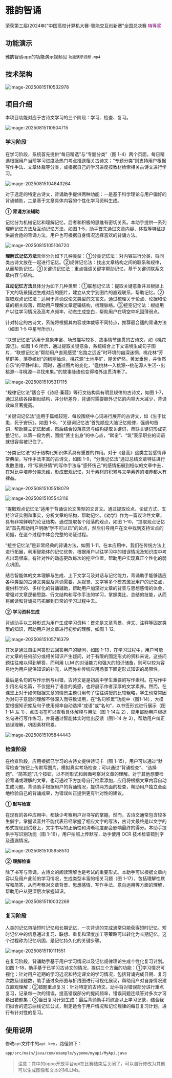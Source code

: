# 雅韵智诵

荣获第三届(2024年)“中国高校计算机大赛-智能交互创新赛”全国总决赛 <font color=purple>特等奖</font> 

## 功能演示

雅韵智诵app的功能演示视频见 `功能演示视频.mp4`

## 技术架构

![image-20250815110532978](readme.assets/image-20250815110532978.png)

## 项目介绍

本项目功能对应于古诗文学习的三个阶段：学习、检查、复习。

![image-20250815110504715](readme.assets/image-20250815110504715.png)

### 学习阶段

在学习阶段，系统首先提供“每日精选”与“专题分类”（图 1-4）两个页面，每日精选根据用户当前学习进度及热门考点推送相关古诗文；“专题分类”则支持用户根据写作手法、文章体裁等分类，或根据自己的学习进度按教材检索相关古诗文进行学习。

![image-20250815104843264](readme.assets/image-20250815104843264.png)

对于选定的特定古诗文，背诵助手提供两种功能：一是基于科学理论与用户偏好的背诵辅助，二是基于文章具体内容的个性化学习资料生成。

**① 背诵方法辅助**

记忆分为机械记忆和理解记忆，后者和积极的思维有密切关系。本助手提供一系列理解记忆方法及互动记忆方法，如图 1-5，助手首先通过文章内容、体裁等特征提供最合适的背诵方法，用户也可根据自身情况选择喜欢的背诵方法。

<img src="readme.assets/image-20250815105106720.png" alt="image-20250815105106720"  />

**理解式记忆方法**具体分为如下几种类型：①分类记忆法：对内容进行分类，将同类古诗文放在一起进行记忆。②规律记忆法：找出文章结构之间的联系和规律，从而帮助记忆。③关键词记忆法：重点强调关键字帮助记忆，基于关键词联系文章内容与结构。

**互动记忆方法**具体分为如下几种类型：①联想记忆法：提取关键意象并且根据上下文的场景描述生成对应的图片，建立从文字到图片的直观联系，帮助记忆。②提取观点记忆法：适用于背诵议论文类型的文言文。通过梳理关于论点、论据和论证的相关段落，帮助用户理解文章逻辑结构，梳理脉络。③挖空记忆法：根据用户以往学习情况及高考点频率，动态生成空白，帮助用户在填空中巩固薄弱点。

针对特定的古诗文，系统将根据其内容或体裁等不同特点，推荐最合适的背诵方法（如图 1-5 中星号所示）。

“联想记忆法”适用于意象丰富、场景描写较多、故事情节连贯的古诗文，如《桃花源记》。如图 1-6 所示，通过提取关键意象，系统结合上下文语境生成句子图片，“联想记忆法”帮助用户直观感受“忘路之远近”时环境的幽深迷惘，桃花林“芳草鲜美，落英缤纷”的绚丽灿烂，桃花源“土地平旷，屋舍俨然，黄发垂髫，并怡然自乐”的平静祥和。同时，通过图片的变化，“逢桃林--入桃源--桃花源人生活--出桃源--寻桃源--寻找未果。”的故事脉络也变得格外连贯清晰了。

![image-20250815105317115](readme.assets/image-20250815105317115.png)

“规律记忆法”适合于《诗经·蒹葭》等行文结构具有明显规律的古诗文，如图 1-7，通过总结各段相似结构，并分析差异，背诵时需要额外记忆的内容大大减少，背诵效率显著提高。

“关键词记忆法”适用于篇幅较短、每段围绕中心词进行展开的古诗文，如《生于忧患，死于安乐》。如图 1-8，“关键词记忆法”首先顺应大脑记忆规律，强调句首词，帮助建立记忆起点，然后结合段落意思与结构提取关键词，串联关键词形成完整记忆。以第一段为例，围绕“贤士出身”的中心点，“畎亩”、“筑”表示职业的词语就很容易被记住了。

“分类记忆法”对于结构化知识体系具有重要的作用。对于《登高》这类主旨感情非常典型，写作手法丰富的古诗文，如图 1-9，“分类记忆法”通过总结文章特征进行发散思维，将“写景抒情”的写作手法与“感怀伤己”的感情拓展到相似的文章中去，在对比中培养分类思维，形成宏观记忆，对于素材的积累与文学素养的培养都大有裨益。

![image-20250815105518079](readme.assets/image-20250815105518079.png)

![image-20250815105543116](readme.assets/image-20250815105543116.png)

“提取观点记忆法”适用于背诵议论文类型的文言文。通过提取论点、论证方式、支持论证实例和事实，分析文章的结构，帮助记忆。《劝学》作为一篇议论性文章，具有非常鲜明的论证结构。通过提取各个段落的观点，如图 1-10，“提取观点记忆法”首先帮助用户明确“学不可以已”的论点，然后引导用户在文中找到支持论点的论据，在这个过程中体会完整的论证过程。

“挖空记忆法”是非常经典的背诵方法，如图 1-11，在本应用中，我们在传统方法上进行拓展，利用智能体的记忆优势，根据用户以往学习中的错误情况及知识库中考点出现频率，有针对性的动态更改每次的挖空位置，帮助用户实现真正个性化的弱点巩固。

结合智能体的文本理解与生成、上下文学习及对话与记忆能力，背诵助手能够适应各种类型的古诗文类型及背诵需要，从视觉、文字等多个模态激发用户的记忆点，提供科学的、多样化的背诵辅助，帮助用户加深对文章的背景与思想感情的体会，增强对文章逻辑思路、行文结构和写作手法的学习，掌握类比、总结的技能，从而将阅读和背诵技巧拓展到日常的学习过程中去。

**② 学习资料生成**

背诵助手以三种形式为用户生成学习资料：首先是文章背景、译文、注释等固定类型的知识，帮助用户对文章进行初步的理解，如图 1-12。

![image-20250815105716379](readme.assets/image-20250815105716379.png)

其次是通过自由问答形式回答用户的疑问，如图 1-13，在学习过程中，用户可能对文章的任何部分或相关知识产生疑问，对于有限的固定形式的资料来说，这些问题往往难以得到解答，而利用 LLM 的对话能力和强大的知识储备，则可以较为容易地为用户提供知识的补充，从而弥补传统应用场景下固定形式知识的局限性。

最后是名句的写作示例与纠错，古诗文是是初高中学生重要的写作素材。在写作中引用名句名篇，不仅提升了语言的美感，也将展示作者深厚的文学素养。然而，在课堂上对于如何根据文章的情景主题引用句子往往讲授的比较粗略，学生也常常因为对句子意思的理解不够深入而导致误用，在“名句积累”功能中（图1-14），大模型根据知识库及句子使用频率自动选择“成语”或“名句”，以书签形式进行展示（图 1-14 左 1），点击书签可以查看具体解释与用法（图 1-14左 2），应用鼓励用户根据名句进行写作练习，并将通过智能体实时给出反馈（图1-14 左 3），帮助用户纠正错误理解，巩固素材积累。

![image-20250815105844443](readme.assets/image-20250815105844443.png)

### 检查阶段

在检查阶段，应用根据已学习的古诗文提供诗词卡（图 1-15），用户可以通过“默写检查”按钮上传默写图片，模拟真实考场检查；可以通过“背诵检查”、“选择题”、“简答题”几个按钮，以不同形式和层面考察对文章的理解。对于其他想要检验背诵或理解的文章，也可通过下方加号自行检索添加，应用将根据文章内容自动生成习题。背诵助手根据用户的背诵情况，提供两方面的检查，帮助用户独立全面地检验自己的背诵成果，为错误纠正提供更有针对性的建议。

**① 默写检查**

在现有的各种应用中，都缺少考察用户对书写的掌握。然而，古诗文通常包含较多生僻字，掌握读音并不能代表已经掌握了相应文字的写法，古诗文最终是以文字的形式提现到试卷上，文字书写的正确性和清晰程度都会影响最终的得分。本助手提供手写识别功能（图 1-16），用户拍照上传默写，助手使用 OCR 技术检查错别字及遗漏情况。

![image-20250815105958510](readme.assets/image-20250815105958510.png)

**② 理解检查**

除了书写与背诵，古诗文的阅读理解也是考试的重要形式。本助手可以根据文章内容以及用户此前的学习情况，生成类型丰富的相关习题（图 1-17），包括理解性默写和简答，从而考察对文章背景、思想感情、写作手法、意向运用等方面的理解，帮助用户从更深层次掌握知识。

![image-20250815110032269](readme.assets/image-20250815110032269.png)

### 复习阶段

人类的记忆包括短时记忆和长期记忆，一次背诵的完成通常只能获得短时记忆。短时记忆中的信息通过复习、联想、重复和深度加工等策略可以转化为长期记忆。这个过程称为记忆巩固，是记忆持久化的关键步骤。

![image-20250815110111551](readme.assets/image-20250815110111551.png)

在复习阶段，背诵助手基于用户学习情况以及记忆规律理论生成个性化复习计划。如图 1-18，助手基于已学习古诗文的情况，提供三个方面的功能：①学习情况可视化：针对用户近期的学习近况和特定课文的学习情况，包括背诵完成日期、复习次数及错题数，助手通过条形图与折线图进行可视化展现，帮助用户对自身情况建立直观理解；②错题重点复习：针对特定的古诗文，助手将对错误部分进行重点复习，记录每一次的错误，提高错误部分的提问频率，错误问题连续答对多次才可移出错题集；③当日复习计划生成：最后背诵助手将综合以上学习记录，结合我们拟合的遗忘曲线记忆公式，制定适合于用户情况和记忆规律的每日复习计划，进行有针对性的复习。



## 使用说明

修改`api`文件中的`api_key`，路径如下：

```bash
app/src/main/java/com/example/yypome/myapi/MyApi.java
```

> 注意：其中的oppo开放平台api在比赛结束后关闭了，可以自行修改为其他可以生成图像和文本的MLLMs。